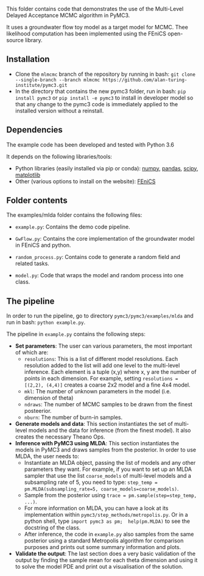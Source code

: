 This folder contains code that demonstrates the use 
of the Multi-Level Delayed Acceptance MCMC algorithm in PyMC3.

It uses a groundwater flow toy model as a target model for MCMC. 
Thee likelihood computation has been implemented using the FEniCS open-source
library.

## Installation
- Clone the `mlmcmc` branch of the repository by running in bash:
`git clone --single-branch --branch mlmcmc https://github.com/alan-turing-institute/pymc3.git`
- In the directory that contains the new pymc3 folder, run in bash:
`pip install pymc3` or `pip install -e pymc3` to install in developer model
so that any change to the pymc3 code is immediately applied to the 
installed version without a reinstall.

## Dependencies

The example code has been developed and tested with Python 3.6

It depends on the following libraries/tools:
  - Python libraries (easily installed via pip or conda): 
  [numpy](https://pypi.org/project/numpy/), 
  [pandas](https://pypi.org/project/pandas/), 
  [scipy](https://pypi.org/project/scipy/),
  [matplotlib](https://pypi.org/project/matplotlib/)
  - Other (various options to install on the website): [FEniCS](https://fenicsproject.org/)
  
## Folder contents

The examples/mlda folder contains the following files:

 - `example.py`: Contains the demo code pipeline. 

 - `GwFlow.py`: Contains the core implementation of the groundwater model
 in FEniCS and python. 
 
 - `random_process.py`: Contains code to generate a random field and 
 related tasks.
 
 - `model.py`: Code that wraps the model and random process into one class.

 
## The pipeline

In order to run the pipeline, go to directory `pymc3/pymc3/examples/mlda` and run in bash:
`python example.py`.


The pipeline in `example.py` contains the following steps:
 - **Set parameters**: The user can various parameters, the most important of which
 are:
   - `resolutions`: This is a list of different model resolutions. Each
    resolution added to the list will add one level to the multi-level
    inference. Each element is a tuple (x,y) where x, y are the number of 
     points in each dimension. For example, setting `resolutions = 
     [(2,2), (4,4)]` creates a coarse 2x2 model and a fine 4x4 model.
   - `mkl`: The number of unknown parameters in the model (i.e. dimension of
   theta)
   - `ndraws`: The number of MCMC samples to be drawn from the finest posteerior.
   - `nburn`: The number of burn-in samples.
 - **Generate models and data**: This section instantiates the set of multi-level
 models and the data for inference (from the finest model). It also creates
 the necessary Theano Ops.
 - **Inference with PyMC3 using MLDA**: This section instantiates the models
 in PyMC3 and draws samples from the posterior. In order to use MLDA, the user
 needs to:
    - Instantiate an MLDA object, passing the list of models and any
 other parameters they want. For example, if you want to set up an MLDA 
 sampler that use the list `coarse_models` of multi-level models and a 
 subsampling rate of 5, you need to type:
 `step_temp = pm.MLDA(subsampling_rate=5, coarse_models=coarse_models)`. 
    - Sample from the posterior using 
 `trace = pm.sample(step=step_temp, ...)`.
    - For more information on MLDA, you can have a look at its implementation within
 `pymc3/step_methods/metropolis.py`. Or in a python shell, type `import pymc3 as pm; 
 help(pm.MLDA)` to see the docstring of the class.
    - After inference, the code in `example.py` also samples from 
    the same posterior using a standard Metropolis algorithm for 
    comparison purposes and prints out some summary information and plots.
 - **Validate the output**: The last section does a very basic validation
 of the output by finding the sample mean for each theta dimension and
 using it to solve the model PDE and print out a visualisation of the 
 solution.
